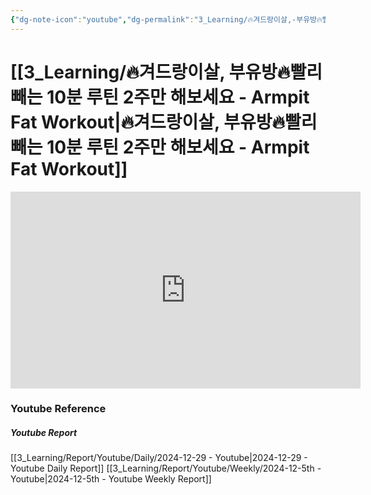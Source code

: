 ```yaml
---
{"dg-note-icon":"youtube","dg-permalink":"3_Learning/🔥겨드랑이살,-부유방🔥빨리-빼는-10분-루틴-2주만-해보세요---Armpit-Fat-Workout","created-date":"2024-12-29 10:19:49 pm","date":"2024-12-29","type":"youtube","tags":["youtube","workout"],"aliases":null,"youtuber":"MIZI","channelName":"MIZI","link":"https://www.youtube.com/watch?v=qnHBn2UXBbE","img":"https://img.youtube.com/vi/qnHBn2UXBbE/0.jpg","dg-publish":true,"permalink":"/3_Learning/🔥겨드랑이살,-부유방🔥빨리-빼는-10분-루틴-2주만-해보세요---Armpit-Fat-Workout/","dgPassFrontmatter":true,"noteIcon":"youtube"}
---
```


# [[3_Learning/🔥겨드랑이살, 부유방🔥빨리 빼는 10분 루틴 2주만 해보세요 - Armpit Fat Workout\|🔥겨드랑이살, 부유방🔥빨리 빼는 10분 루틴 2주만 해보세요 - Armpit Fat Workout]]


<div class="container-root"><span></span></div><div><div class="container-root"><iframe width="560" height="315" src="https://www.youtube.com/embed/qnHBn2UXBbE" title="YouTube video player" frameborder="0" allow="accelerometer; autoplay; clipboard-write; encrypted-media; gyroscope; picture-in-picture; web-share" allowfullscreen=""></iframe></div></div>















### Youtube Reference
##### Youtube Report
[[3_Learning/Report/Youtube/Daily/2024-12-29 - Youtube\|2024-12-29 - Youtube Daily Report]]
[[3_Learning/Report/Youtube/Weekly/2024-12-5th - Youtube\|2024-12-5th - Youtube Weekly Report]]


